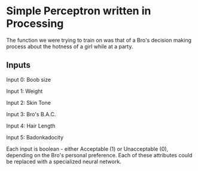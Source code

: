 Simple Perceptron written in Processing
=======================================

The function we were trying to train on was that of a Bro's decision making process about the hotness of a girl while at a party.

Inputs
------
Input 0: Boob size

Input 1: Weight

Input 2: Skin Tone

Input 3: Bro's B.A.C.

Input 4: Hair Length

Input 5: Badonkadocity



Each input is boolean - either Acceptable (1) or Unacceptable (0), depending on the Bro's personal preference. Each of these attributes could be replaced with a specialized neural network. 
